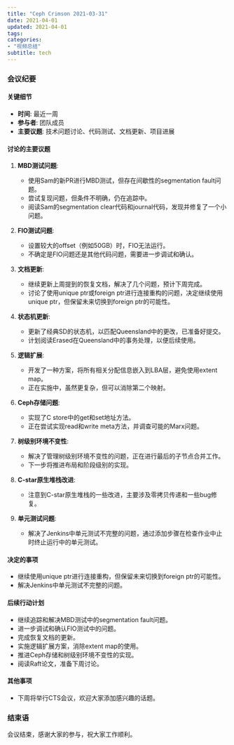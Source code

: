 ```yaml
---
title: "Ceph Crimson 2021-03-31"
date: 2021-04-01
updated: 2021-04-01
tags:
categories:
- "视频总结"
subtitle: tech
---
```



### 会议纪要

#### 关键细节
- **时间**: 最近一周
- **参与者**: 团队成员
- **主要议题**: 技术问题讨论、代码测试、文档更新、项目进展

#### 讨论的主要议题
1. **MBD测试问题**:
   - 使用Sam的新PR进行MBD测试，但存在间歇性的segmentation fault问题。
   - 尝试复现问题，但条件不明确，仍在追踪中。
   - 阅读Sam的segmentation clear代码和journal代码，发现并修复了一个小问题。

2. **FIO测试问题**:
   - 设置较大的offset（例如50GB）时，FIO无法运行。
   - 不确定是FIO问题还是其他代码问题，需要进一步调试和确认。

3. **文档更新**:
   - 继续更新上周提到的恢复文档，解决了几个问题，预计下周完成。
   - 讨论了使用unique ptr或foreign ptr进行连接重构的问题，决定继续使用unique ptr，但保留未来切换到foreign ptr的可能性。

4. **状态机更新**:
   - 更新了经典SD的状态机，以匹配Queensland中的更改，已准备好提交。
   - 计划阅读Erased在Queensland中的事务处理，以便后续使用。

5. **逻辑扩展**:
   - 开发了一种方案，将所有相关分配信息嵌入到LBA层，避免使用extent map。
   - 正在实施中，虽然更复杂，但可以消除第二个映射。

6. **Ceph存储问题**:
   - 实现了C store中的get和set地址方法。
   - 正在尝试实现read和write meta方法，并调查可能的Marx问题。

7. **树级别环境不变性**:
   - 解决了管理树级别环境不变性的问题，正在进行最后的子节点合并工作。
   - 下一步将推进布局和阶段级别的实现。

8. **C-star原生堆栈改进**:
   - 注意到C-star原生堆栈的一些改进，主要涉及零拷贝传递和一些bug修复。

9. **单元测试问题**:
   - 解决了Jenkins中单元测试不完整的问题，通过添加步骤在检查作业中止时终止运行中的单元测试。

#### 决定的事项
- 继续使用unique ptr进行连接重构，但保留未来切换到foreign ptr的可能性。
- 解决Jenkins中单元测试不完整的问题。

#### 后续行动计划
- 继续追踪和解决MBD测试中的segmentation fault问题。
- 进一步调试和确认FIO测试中的问题。
- 完成恢复文档的更新。
- 实施逻辑扩展方案，消除extent map的使用。
- 推进Ceph存储和树级别环境不变性的实现。
- 阅读Raft论文，准备下周讨论。

#### 其他事项
- 下周将举行CTS会议，欢迎大家添加感兴趣的话题。

### 结束语
会议结束，感谢大家的参与，祝大家工作顺利。